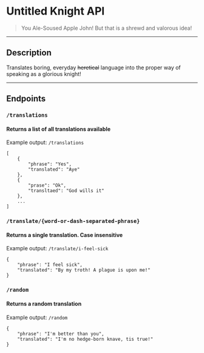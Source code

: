 # Untitled Knight API

> You Ale-Soused Apple John! But that is a shrewd and valorous idea!

---

## Description

Translates boring, everyday ~~heretical~~ language into the proper way of speaking as a glorious knight!

---

## Endpoints

### `/translations`
#### Returns a list of all translations available

Example output:
`/translations`
```
[
    {
        "phrase": "Yes",
        "translated": "Aye"
    },
    {
        "prase": "Ok",
        "transltaed": "God wills it"
    },
    ...
]
```

### `/translate/{word-or-dash-separated-phrase}`
#### Returns a single translation. Case insensitive

Example output:
`/translate/i-feel-sick`
```
{
    "phrase": "I feel sick",
    "translated": "By my troth! A plague is upon me!"
}
```

### `/random`
#### Returns a random translation

Example output:
`/random`
```
{
    "phrase": "I'm better than you",
    "translated": "I'm no hedge-born knave, tis true!"
}
```
